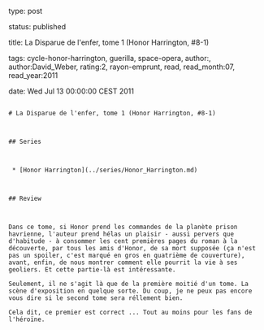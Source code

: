 type: post
status: published
title: La Disparue de l'enfer, tome 1 (Honor Harrington, #8-1)
tags:  cycle-honor-harrington,  guerilla,  space-opera, author:, author:David_Weber, rating:2, rayon-emprunt, read, read_month:07, read_year:2011
date: Wed Jul 13 00:00:00 CEST 2011
~~~~~~
# La Disparue de l'enfer, tome 1 (Honor Harrington, #8-1)

## Series

 * [Honor Harrington](../series/Honor_Harrington.md)

## Review

Dans ce tome, si Honor prend les commandes de la planète prison havrienne, l'auteur prend hélas un plaisir - aussi pervers que d'habitude - à consommer les cent premières pages du roman à la découverte, par tous les amis d'Honor, de sa mort supposée (ça n'est pas un spoiler, c'est marqué en gros en quatrième de couverture), avant, enfin, de nous montrer comment elle pourrit la vie à ses geoliers. Et cette partie-là est intéressante.  
Seulement, il ne s'agit là que de la première moitié d'un tome. La scène d'exposition en quelque sorte. Du coup, je ne peux pas encore vous dire si le second tome sera réllement bien.  
Cela dit, ce premier est correct ... Tout au moins pour les fans de l'héroïne.